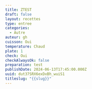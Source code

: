 ```yaml
---
title: ZTEST
draft: false
layout: recettes
type: entree
categories:
  - Autre
auteur: gh
cuisson: Oui
temperature: Chaud
plate: 1
check: Oui
checkAlwaysOk: false
preparation: test
publishDate: 2024-06-13T17:45:00.000Z
uuid: dut37SRX6exDxBh_wuiS1
titleslug: "{{slug}}"
---
```

